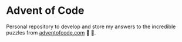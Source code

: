 # Advent of Code

Personal repository to develop
and store my answers to the incredible puzzles from [adventofcode.com][adventofcode] 🎄 🎅.

[adventofcode]: https://adventofcode.com/
